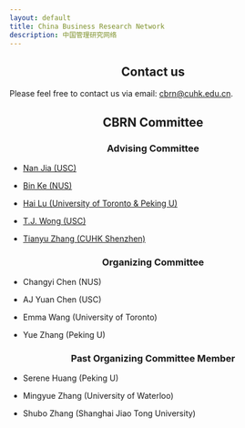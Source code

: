 ```yaml
---
layout: default
title: China Business Research Network
description: 中国管理研究网络
---
```


## **<center>Contact us</center>**
Please feel free to contact us via email: cbrn@cuhk.edu.cn.


## **<center>CBRN Committee</center>**
### **<center>Advising Committee</center>**
 
*   [Nan Jia (USC)](https://www.marshall.usc.edu/personnel/nan-jia)

*   [Bin Ke (NUS)](https://bizfaculty.nus.edu.sg/faculty-details/?profId=451)

*   [Hai Lu (University of Toronto & Peking U)](https://www.rotman.utoronto.ca/FacultyAndResearch/Faculty/FacultyBios/Lu.aspx)

*   [T.J. Wong (USC)](https://www.marshall.usc.edu/personnel/tj-wong)

*   [Tianyu Zhang (CUHK Shenzhen)](https://sfi.cuhk.edu.cn/en/show-28-25.html)
 
### **<center>Organizing Committee</center>**
 
*   Changyi Chen (NUS)

*   AJ Yuan Chen (USC)

*   Emma Wang (University of Toronto)

*   Yue Zhang (Peking U)

### **<center>Past Organizing Committee Member</center>**
*   Serene Huang (Peking U)

*   Mingyue Zhang (University of Waterloo)

*   Shubo Zhang (Shanghai Jiao Tong University)
